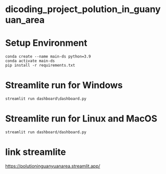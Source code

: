 # dicoding_project_polution_in_guanyuan_area
# Setup Environment
```
conda create --name main-ds python=3.9
conda activate main-ds
pip install -r requirements.txt
```
# Streamlite run for Windows
```
streamlit run dashboard\dashboard.py
```
# Streamlite run for Linux and MacOS
```
streamlit run dashboard/dashboard.py
```
# link streamlite
https://polutioninguanyuanarea.streamlit.app/
